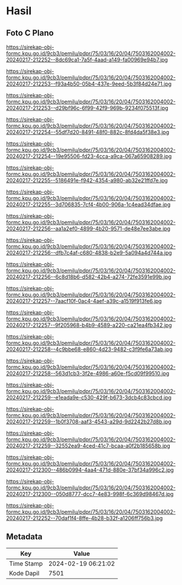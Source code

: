 # Hasil

## Foto C Plano

https://sirekap-obj-formc.kpu.go.id/9cb3/pemilu/pdpr/75/03/16/20/04/7503162004002-20240217-212252--8dc69ca1-7a5f-4aad-a149-fa00969e94b7.jpg

https://sirekap-obj-formc.kpu.go.id/9cb3/pemilu/pdpr/75/03/16/20/04/7503162004002-20240217-212253--f93a4b50-05b4-437e-9eed-5b3f84d24e71.jpg

https://sirekap-obj-formc.kpu.go.id/9cb3/pemilu/pdpr/75/03/16/20/04/7503162004002-20240217-212253--d29bf96c-6f99-42f9-969b-9234f075513f.jpg

https://sirekap-obj-formc.kpu.go.id/9cb3/pemilu/pdpr/75/03/16/20/04/7503162004002-20240217-212254--55df7d20-8491-48f0-882c-8fd4da5f38e3.jpg

https://sirekap-obj-formc.kpu.go.id/9cb3/pemilu/pdpr/75/03/16/20/04/7503162004002-20240217-212254--19e95506-fd23-4cca-a9ca-067a65908289.jpg

https://sirekap-obj-formc.kpu.go.id/9cb3/pemilu/pdpr/75/03/16/20/04/7503162004002-20240217-212255--5186491e-f942-4354-a980-ab32e21ffd7e.jpg

https://sirekap-obj-formc.kpu.go.id/9cb3/pemilu/pdpr/75/03/16/20/04/7503162004002-20240217-212255--3d706835-7cf4-4b00-906a-1c4ead34dfae.jpg

https://sirekap-obj-formc.kpu.go.id/9cb3/pemilu/pdpr/75/03/16/20/04/7503162004002-20240217-212256--aa1a2ef0-4899-4b20-9571-de48e7ee3abe.jpg

https://sirekap-obj-formc.kpu.go.id/9cb3/pemilu/pdpr/75/03/16/20/04/7503162004002-20240217-212256--dfb7c4af-c680-4838-b2e9-5a094a4d744a.jpg

https://sirekap-obj-formc.kpu.go.id/9cb3/pemilu/pdpr/75/03/16/20/04/7503162004002-20240217-212256--6c8d18b6-d582-42b4-a274-72fe3591e99b.jpg

https://sirekap-obj-formc.kpu.go.id/9cb3/pemilu/pdpr/75/03/16/20/04/7503162004002-20240217-212257--7aacf10f-0ac4-4aef-a39c-a1519f913fe6.jpg

https://sirekap-obj-formc.kpu.go.id/9cb3/pemilu/pdpr/75/03/16/20/04/7503162004002-20240217-212257--9f205968-b4b9-4589-a220-ca21ea4fb342.jpg

https://sirekap-obj-formc.kpu.go.id/9cb3/pemilu/pdpr/75/03/16/20/04/7503162004002-20240217-212258--4c9bbe68-e860-4d23-9482-c3f9fe6a73ab.jpg

https://sirekap-obj-formc.kpu.go.id/9cb3/pemilu/pdpr/75/03/16/20/04/7503162004002-20240217-212258--563d1cb3-3f2e-4986-a60e-f5cd09f99510.jpg

https://sirekap-obj-formc.kpu.go.id/9cb3/pemilu/pdpr/75/03/16/20/04/7503162004002-20240217-212259--e1eada9e-c530-429f-b673-3dcb4c83cbcd.jpg

https://sirekap-obj-formc.kpu.go.id/9cb3/pemilu/pdpr/75/03/16/20/04/7503162004002-20240217-212259--1b0f3708-aaf3-4543-a29d-9d2242b27d8b.jpg

https://sirekap-obj-formc.kpu.go.id/9cb3/pemilu/pdpr/75/03/16/20/04/7503162004002-20240217-212259--32552ea9-4ced-41c7-bcaa-a0f2b185658b.jpg

https://sirekap-obj-formc.kpu.go.id/9cb3/pemilu/pdpr/75/03/16/20/04/7503162004002-20240217-212300--486b0994-4aa4-471d-880e-37bf34a996c2.jpg

https://sirekap-obj-formc.kpu.go.id/9cb3/pemilu/pdpr/75/03/16/20/04/7503162004002-20240217-212300--050d8777-dcc7-4e83-998f-6c369d98467d.jpg

https://sirekap-obj-formc.kpu.go.id/9cb3/pemilu/pdpr/75/03/16/20/04/7503162004002-20240217-212252--70daf1f4-8ffe-4b28-b32f-a1206ff756b3.jpg


## Metadata

| Key        | Value               |
| ---------- | ------------------- |
| Time Stamp | 2024-02-19 06:21:02 |
| Kode Dapil | 7501                |



